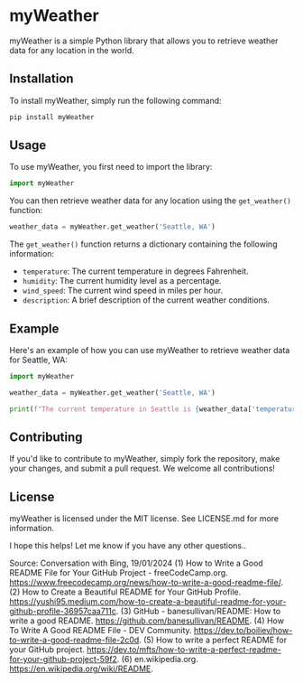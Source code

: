 # myWeather

myWeather is a simple Python library that allows you to retrieve weather data for any location in the world.

## Installation

To install myWeather, simply run the following command:

```python
pip install myWeather
```

## Usage

To use myWeather, you first need to import the library:

```python
import myWeather
```

You can then retrieve weather data for any location using the `get_weather()` function:

```python
weather_data = myWeather.get_weather('Seattle, WA')
```

The `get_weather()` function returns a dictionary containing the following information:

- `temperature`: The current temperature in degrees Fahrenheit.
- `humidity`: The current humidity level as a percentage.
- `wind_speed`: The current wind speed in miles per hour.
- `description`: A brief description of the current weather conditions.

## Example

Here's an example of how you can use myWeather to retrieve weather data for Seattle, WA:

```python
import myWeather

weather_data = myWeather.get_weather('Seattle, WA')

print(f"The current temperature in Seattle is {weather_data['temperature']}°F with {weather_data['description']} conditions.")
```

## Contributing

If you'd like to contribute to myWeather, simply fork the repository, make your changes, and submit a pull request. We welcome all contributions!

## License

myWeather is licensed under the MIT license. See LICENSE.md for more information.

I hope this helps! Let me know if you have any other questions..

Source: Conversation with Bing, 19/01/2024
(1) How to Write a Good README File for Your GitHub Project - freeCodeCamp.org. https://www.freecodecamp.org/news/how-to-write-a-good-readme-file/.
(2) How to Create a Beautiful README for Your GitHub Profile. https://yushi95.medium.com/how-to-create-a-beautiful-readme-for-your-github-profile-36957caa711c.
(3) GitHub - banesullivan/README: How to write a good README. https://github.com/banesullivan/README.
(4) How To Write A Good README File - DEV Community. https://dev.to/boiliev/how-to-write-a-good-readme-file-2c0d.
(5) How to write a perfect README for your GitHub project. https://dev.to/mfts/how-to-write-a-perfect-readme-for-your-github-project-59f2.
(6) en.wikipedia.org. https://en.wikipedia.org/wiki/README.
